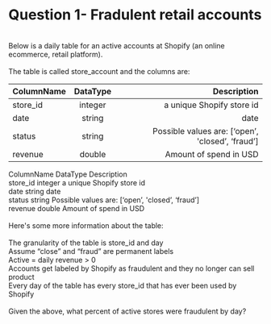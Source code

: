 # Question 1- Fradulent retail accounts
<br />
Below is a daily table for an active accounts at Shopify (an online ecommerce, retail platform).<br />
<br />
The table is called store_account and the columns are:<br />

| ColumnName        | DataType           | Description  |
| ------------- |:-------------:| -----:|
| store_id      | integer | a unique Shopify store id |
| date      | string |   date |
| status | string    |    Possible values are: [‘open’, 'closed’, ‘fraud’] |
| revenue | double      |    Amount of spend in USD |

ColumnName	DataType	  Description <br />
store_id	  integer	    a unique Shopify store id <br />
date	      string	    date <br />
status	    string	    Possible values are: [‘open’, 'closed’, ‘fraud’] <br />
revenue	    double	    Amount of spend in USD <br />
 <br />
Here's some more information about the table: <br />
 <br />
The granularity of the table is store_id and day <br />
Assume “close” and “fraud” are permanent labels <br />
Active = daily revenue > 0 <br />
Accounts get labeled by Shopify as fraudulent and they no longer can sell product <br />
Every day of the table has every store_id that has ever been used by Shopify <br />
 <br />
Given the above, what percent of active stores were fraudulent by day? <br />
